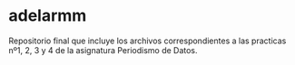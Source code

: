 # adelarmm
Repositorio final que incluye los archivos correspondientes a las practicas nº1, 2, 3 y 4 de la asignatura Periodismo de Datos.
